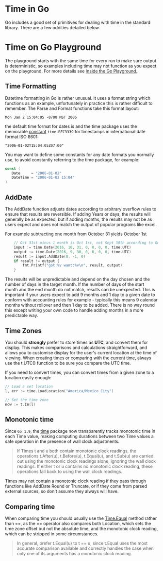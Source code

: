 # Time in Go

Go includes a good set of primitives for dealing with time in the standard library. There are a few oddities detailed below.

# Time on Go Playground

The playground starts with the same time for every run to make sure output is deterministic, so examples including time may not function as you expect on the playground. For more details see [Inside the Go Playground.](https://blog.golang.org/playground). 

## Time Formatting

Datetime formatting in Go is rather unusual. It uses a format string which functions as an example, unfortunately in practice this is rather difficult to remember. The Parse and Format functions take this format layout:

```
Mon Jan 2 15:04:05 -0700 MST 2006
```

the default time format for dates is and the time package uses the memorable [constant](https://golang.org/src/time/format.go?s=15291:15333#L66) `time.RFC3339` for timestamps in international date format ISO 8601:

```
"2006-01-02T15:04:05Z07:00"
```

You may want to define some constants for any date formats you normally use, to avoid constantly referring to the time package, for example:

```go
const (
   Date     = "2006-01-02"
   DateTime = "2006-01-02 15:04"
)
```

## AddDate

The AddDate function adjusts dates according to arbitrary overflow rules to ensure that results are reversible. If adding Years or days, the results will generally be as expected, but if adding months, the results may not be as users expect and does not match the output of popular programs like excel. 

For example subtracting one month from October 31 yields October 1st

```go
    // Oct 31st minus 1 month is Oct 1st, not Sept 30th according to Go
    input := time.Date(2016, 10, 31, 0, 0, 0, 0, time.UTC)
    output := time.Date(2016, 9, 30, 0, 0, 0, 0, time.UTC)
    result := input.AddDate(0, -1, 0)
    if result != output {
        fmt.Printf("got:%v want:%v\n", result, output)
    }
```

The results will be unpredictable and depend on the day chosen and the number of days in the target month. If the number of days of the start month and the end month do not match, results can be unexpected. This is important if your users expect to add 9 months and 1 day to a given date to conform with accounting rules for example - typically this means 9 calendar months without rollover and then 1 day to be added. There is no way round this except writing your own code to handle adding months in a more predictable way. 

## Time Zones

You should **strongly** prefer to store times as **UTC**, and convert them for display. This makes comparisons and calculations straightforward, and allows you to customise display for the user's current location at the time of viewing. When creating times or comparing with the current time, always use the t.UTC\(\) function to be sure you compare the UTC time.

If you need to convert times, you can convert times from a given zone to a location easily enough:

```go
// Load a set location 
l, err := time.LoadLocation("America/Mexico_City")

// Set the time zone
now := t.In(l)
```

## Monotonic time

Since `Go 1.9`, the [time](https://golang.org/pkg/time/) package now transparently tracks monotonic time in each Time value, making computing durations between two Time values a safe operation in the presence of wall clock adjustments.

> If Times t and u both contain monotonic clock readings, the operations t.After\(u\), t.Before\(u\), t.Equal\(u\), and t.Sub\(u\) are carried out using the monotonic clock readings alone, ignoring the wall clock readings. If either t or u contains no monotonic clock reading, these operations fall back to using the wall clock readings.

Times may not contain a monotonic clock reading if they pass through functions like AddDate Round or Truncate, or if they come from parsed external sources, so don't assume they always will have.

## Comparing time

When comparing time you should usually use the [Time.Equal](https://golang.org/pkg/time/#Time.Equal) method rather than ==, as the == operator also compares both Location, which sets the time zone offset but not the absolute time, and the monotonic clock reading, which can be stripped in some circumstances. 

> In general, prefer t.Equal(u) to t == u, since t.Equal uses the most accurate comparison available and correctly handles the case when only one of its arguments has a monotonic clock reading.
